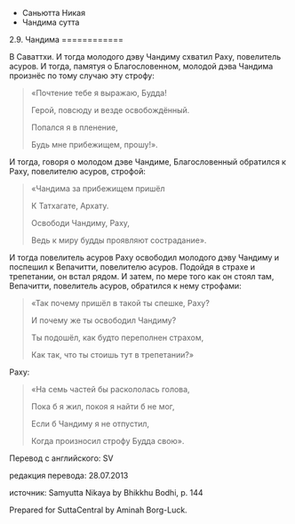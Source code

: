 









* Саньютта Никая
* Чандима сутта


2\.9\. Чандима
\=\=\=\=\=\=\=\=\=\=\=\=



В Саваттхи\. И тогда молодого дэву Чандиму схватил Раху, повелитель асуров\. И тогда, памятуя о Благословенном, молодой дэва Чандима произнёс по тому случаю эту строфу:



> «Почтение тебе я выражаю, Будда\!  
> 
> Герой, повсюду и везде освобождённый\.  
> 
> Попался я в пленение,  
> 
> Будь мне прибежищем, прошу\!»\.


И тогда, говоря о молодом дэве Чандиме, Благословенный обратился к Раху, повелителю асуров, строфой:



> «Чандима за прибежищем пришёл  
> 
> К Татхагате, Архату\.  
> 
> Освободи Чандиму, Раху,  
> 
> Ведь к миру будды проявляют сострадание»\.


И тогда повелитель асуров Раху освободил молодого дэву Чандиму и поспешил к Вепачитти, повелителю асуров\. Подойдя в страхе и трепетании, он встал рядом\. И затем, по мере того как он стоял там, Вепачитти, повелитель асуров, обратился к нему строфами:



> «Так почему пришёл в такой ты спешке, Раху?  
> 
> И почему же ты освободил Чандиму?  
> 
> Ты подошёл, как будто переполнен страхом,  
> 
> Как так, что ты стоишь тут в трепетании?»


Раху:



> «На семь частей бы раскололась голова,  
> 
> Пока б я жил, покоя я найти б не мог,  
> 
> Если б Чандиму я не отпустил,  
> 
> Когда произносил строфу Будда свою»\.



Перевод с английского: SV


редакция перевода: 28\.07\.2013


источник: Samyutta Nikaya by Bhikkhu Bodhi, p\. 144


Prepared for SuttaCentral by Aminah Borg\-Luck\.






